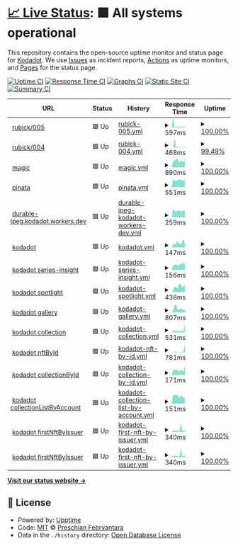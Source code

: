 # [📈 Live Status](https://preschian.github.io/kodadot-status/): <!--live status--> **🟩 All systems operational**

This repository contains the open-source uptime monitor and status page for [Kodadot](https://preschian.github.io/kodadot-status/). We use [Issues](https://github.com/preschian/kodadot-status/issues) as incident reports, [Actions](https://github.com/preschian/kodadot-status/actions) as uptime monitors, and [Pages](https://preschian.github.io/kodadot-status/) for the status page.

[![Uptime CI](https://github.com/preschian/kodadot-status/workflows/Uptime%20CI/badge.svg)](https://github.com/preschian/kodadot-status/actions?query=workflow%3A%22Uptime+CI%22)
[![Response Time CI](https://github.com/preschian/kodadot-status/workflows/Response%20Time%20CI/badge.svg)](https://github.com/preschian/kodadot-status/actions?query=workflow%3A%22Response+Time+CI%22)
[![Graphs CI](https://github.com/preschian/kodadot-status/workflows/Graphs%20CI/badge.svg)](https://github.com/preschian/kodadot-status/actions?query=workflow%3A%22Graphs+CI%22)
[![Static Site CI](https://github.com/preschian/kodadot-status/workflows/Static%20Site%20CI/badge.svg)](https://github.com/preschian/kodadot-status/actions?query=workflow%3A%22Static+Site+CI%22)
[![Summary CI](https://github.com/preschian/kodadot-status/workflows/Summary%20CI/badge.svg)](https://github.com/preschian/kodadot-status/actions?query=workflow%3A%22Summary+CI%22)

<!--start: status pages-->
<!-- This summary is generated by Upptime (https://github.com/upptime/upptime) -->
<!-- Do not edit this manually, your changes will be overwritten -->
<!-- prettier-ignore -->
| URL | Status | History | Response Time | Uptime |
| --- | ------ | ------- | ------------- | ------ |
| <img alt="" src="https://favicons.githubusercontent.com/app.gc.subsquid.io" height="13"> [rubick/005](https://app.gc.subsquid.io/beta/rubick/005/graphql) | 🟩 Up | [rubick-005.yml](https://github.com/preschian/kodadot-status/commits/HEAD/history/rubick-005.yml) | <details><summary><img alt="Response time graph" src="./graphs/rubick-005/response-time-week.png" height="20"> 597ms</summary><br><a href="https://preschian.github.io/kodadot-status/history/rubick-005"><img alt="Response time 465" src="https://img.shields.io/endpoint?url=https%3A%2F%2Fraw.githubusercontent.com%2Fpreschian%2Fkodadot-status%2FHEAD%2Fapi%2Frubick-005%2Fresponse-time.json"></a><br><a href="https://preschian.github.io/kodadot-status/history/rubick-005"><img alt="24-hour response time 324" src="https://img.shields.io/endpoint?url=https%3A%2F%2Fraw.githubusercontent.com%2Fpreschian%2Fkodadot-status%2FHEAD%2Fapi%2Frubick-005%2Fresponse-time-day.json"></a><br><a href="https://preschian.github.io/kodadot-status/history/rubick-005"><img alt="7-day response time 597" src="https://img.shields.io/endpoint?url=https%3A%2F%2Fraw.githubusercontent.com%2Fpreschian%2Fkodadot-status%2FHEAD%2Fapi%2Frubick-005%2Fresponse-time-week.json"></a><br><a href="https://preschian.github.io/kodadot-status/history/rubick-005"><img alt="30-day response time 566" src="https://img.shields.io/endpoint?url=https%3A%2F%2Fraw.githubusercontent.com%2Fpreschian%2Fkodadot-status%2FHEAD%2Fapi%2Frubick-005%2Fresponse-time-month.json"></a><br><a href="https://preschian.github.io/kodadot-status/history/rubick-005"><img alt="1-year response time 465" src="https://img.shields.io/endpoint?url=https%3A%2F%2Fraw.githubusercontent.com%2Fpreschian%2Fkodadot-status%2FHEAD%2Fapi%2Frubick-005%2Fresponse-time-year.json"></a></details> | <details><summary><a href="https://preschian.github.io/kodadot-status/history/rubick-005">100.00%</a></summary><a href="https://preschian.github.io/kodadot-status/history/rubick-005"><img alt="All-time uptime 99.92%" src="https://img.shields.io/endpoint?url=https%3A%2F%2Fraw.githubusercontent.com%2Fpreschian%2Fkodadot-status%2FHEAD%2Fapi%2Frubick-005%2Fuptime.json"></a><br><a href="https://preschian.github.io/kodadot-status/history/rubick-005"><img alt="24-hour uptime 100.00%" src="https://img.shields.io/endpoint?url=https%3A%2F%2Fraw.githubusercontent.com%2Fpreschian%2Fkodadot-status%2FHEAD%2Fapi%2Frubick-005%2Fuptime-day.json"></a><br><a href="https://preschian.github.io/kodadot-status/history/rubick-005"><img alt="7-day uptime 100.00%" src="https://img.shields.io/endpoint?url=https%3A%2F%2Fraw.githubusercontent.com%2Fpreschian%2Fkodadot-status%2FHEAD%2Fapi%2Frubick-005%2Fuptime-week.json"></a><br><a href="https://preschian.github.io/kodadot-status/history/rubick-005"><img alt="30-day uptime 99.91%" src="https://img.shields.io/endpoint?url=https%3A%2F%2Fraw.githubusercontent.com%2Fpreschian%2Fkodadot-status%2FHEAD%2Fapi%2Frubick-005%2Fuptime-month.json"></a><br><a href="https://preschian.github.io/kodadot-status/history/rubick-005"><img alt="1-year uptime 99.92%" src="https://img.shields.io/endpoint?url=https%3A%2F%2Fraw.githubusercontent.com%2Fpreschian%2Fkodadot-status%2FHEAD%2Fapi%2Frubick-005%2Fuptime-year.json"></a></details>
| <img alt="" src="https://favicons.githubusercontent.com/app.gc.subsquid.io" height="13"> [rubick/004](https://app.gc.subsquid.io/beta/rubick/004/graphql) | 🟩 Up | [rubick-004.yml](https://github.com/preschian/kodadot-status/commits/HEAD/history/rubick-004.yml) | <details><summary><img alt="Response time graph" src="./graphs/rubick-004/response-time-week.png" height="20"> 468ms</summary><br><a href="https://preschian.github.io/kodadot-status/history/rubick-004"><img alt="Response time 201" src="https://img.shields.io/endpoint?url=https%3A%2F%2Fraw.githubusercontent.com%2Fpreschian%2Fkodadot-status%2FHEAD%2Fapi%2Frubick-004%2Fresponse-time.json"></a><br><a href="https://preschian.github.io/kodadot-status/history/rubick-004"><img alt="24-hour response time 180" src="https://img.shields.io/endpoint?url=https%3A%2F%2Fraw.githubusercontent.com%2Fpreschian%2Fkodadot-status%2FHEAD%2Fapi%2Frubick-004%2Fresponse-time-day.json"></a><br><a href="https://preschian.github.io/kodadot-status/history/rubick-004"><img alt="7-day response time 468" src="https://img.shields.io/endpoint?url=https%3A%2F%2Fraw.githubusercontent.com%2Fpreschian%2Fkodadot-status%2FHEAD%2Fapi%2Frubick-004%2Fresponse-time-week.json"></a><br><a href="https://preschian.github.io/kodadot-status/history/rubick-004"><img alt="30-day response time 229" src="https://img.shields.io/endpoint?url=https%3A%2F%2Fraw.githubusercontent.com%2Fpreschian%2Fkodadot-status%2FHEAD%2Fapi%2Frubick-004%2Fresponse-time-month.json"></a><br><a href="https://preschian.github.io/kodadot-status/history/rubick-004"><img alt="1-year response time 201" src="https://img.shields.io/endpoint?url=https%3A%2F%2Fraw.githubusercontent.com%2Fpreschian%2Fkodadot-status%2FHEAD%2Fapi%2Frubick-004%2Fresponse-time-year.json"></a></details> | <details><summary><a href="https://preschian.github.io/kodadot-status/history/rubick-004">99.49%</a></summary><a href="https://preschian.github.io/kodadot-status/history/rubick-004"><img alt="All-time uptime 99.90%" src="https://img.shields.io/endpoint?url=https%3A%2F%2Fraw.githubusercontent.com%2Fpreschian%2Fkodadot-status%2FHEAD%2Fapi%2Frubick-004%2Fuptime.json"></a><br><a href="https://preschian.github.io/kodadot-status/history/rubick-004"><img alt="24-hour uptime 100.00%" src="https://img.shields.io/endpoint?url=https%3A%2F%2Fraw.githubusercontent.com%2Fpreschian%2Fkodadot-status%2FHEAD%2Fapi%2Frubick-004%2Fuptime-day.json"></a><br><a href="https://preschian.github.io/kodadot-status/history/rubick-004"><img alt="7-day uptime 99.49%" src="https://img.shields.io/endpoint?url=https%3A%2F%2Fraw.githubusercontent.com%2Fpreschian%2Fkodadot-status%2FHEAD%2Fapi%2Frubick-004%2Fuptime-week.json"></a><br><a href="https://preschian.github.io/kodadot-status/history/rubick-004"><img alt="30-day uptime 99.88%" src="https://img.shields.io/endpoint?url=https%3A%2F%2Fraw.githubusercontent.com%2Fpreschian%2Fkodadot-status%2FHEAD%2Fapi%2Frubick-004%2Fuptime-month.json"></a><br><a href="https://preschian.github.io/kodadot-status/history/rubick-004"><img alt="1-year uptime 99.90%" src="https://img.shields.io/endpoint?url=https%3A%2F%2Fraw.githubusercontent.com%2Fpreschian%2Fkodadot-status%2FHEAD%2Fapi%2Frubick-004%2Fuptime-year.json"></a></details>
| <img alt="" src="https://favicons.githubusercontent.com/api.subquery.network" height="13"> [magic](https://api.subquery.network/sq/vikiival/magick) | 🟩 Up | [magic.yml](https://github.com/preschian/kodadot-status/commits/HEAD/history/magic.yml) | <details><summary><img alt="Response time graph" src="./graphs/magic/response-time-week.png" height="20"> 890ms</summary><br><a href="https://preschian.github.io/kodadot-status/history/magic"><img alt="Response time 1066" src="https://img.shields.io/endpoint?url=https%3A%2F%2Fraw.githubusercontent.com%2Fpreschian%2Fkodadot-status%2FHEAD%2Fapi%2Fmagic%2Fresponse-time.json"></a><br><a href="https://preschian.github.io/kodadot-status/history/magic"><img alt="24-hour response time 953" src="https://img.shields.io/endpoint?url=https%3A%2F%2Fraw.githubusercontent.com%2Fpreschian%2Fkodadot-status%2FHEAD%2Fapi%2Fmagic%2Fresponse-time-day.json"></a><br><a href="https://preschian.github.io/kodadot-status/history/magic"><img alt="7-day response time 890" src="https://img.shields.io/endpoint?url=https%3A%2F%2Fraw.githubusercontent.com%2Fpreschian%2Fkodadot-status%2FHEAD%2Fapi%2Fmagic%2Fresponse-time-week.json"></a><br><a href="https://preschian.github.io/kodadot-status/history/magic"><img alt="30-day response time 1147" src="https://img.shields.io/endpoint?url=https%3A%2F%2Fraw.githubusercontent.com%2Fpreschian%2Fkodadot-status%2FHEAD%2Fapi%2Fmagic%2Fresponse-time-month.json"></a><br><a href="https://preschian.github.io/kodadot-status/history/magic"><img alt="1-year response time 1066" src="https://img.shields.io/endpoint?url=https%3A%2F%2Fraw.githubusercontent.com%2Fpreschian%2Fkodadot-status%2FHEAD%2Fapi%2Fmagic%2Fresponse-time-year.json"></a></details> | <details><summary><a href="https://preschian.github.io/kodadot-status/history/magic">100.00%</a></summary><a href="https://preschian.github.io/kodadot-status/history/magic"><img alt="All-time uptime 100.00%" src="https://img.shields.io/endpoint?url=https%3A%2F%2Fraw.githubusercontent.com%2Fpreschian%2Fkodadot-status%2FHEAD%2Fapi%2Fmagic%2Fuptime.json"></a><br><a href="https://preschian.github.io/kodadot-status/history/magic"><img alt="24-hour uptime 100.00%" src="https://img.shields.io/endpoint?url=https%3A%2F%2Fraw.githubusercontent.com%2Fpreschian%2Fkodadot-status%2FHEAD%2Fapi%2Fmagic%2Fuptime-day.json"></a><br><a href="https://preschian.github.io/kodadot-status/history/magic"><img alt="7-day uptime 100.00%" src="https://img.shields.io/endpoint?url=https%3A%2F%2Fraw.githubusercontent.com%2Fpreschian%2Fkodadot-status%2FHEAD%2Fapi%2Fmagic%2Fuptime-week.json"></a><br><a href="https://preschian.github.io/kodadot-status/history/magic"><img alt="30-day uptime 100.00%" src="https://img.shields.io/endpoint?url=https%3A%2F%2Fraw.githubusercontent.com%2Fpreschian%2Fkodadot-status%2FHEAD%2Fapi%2Fmagic%2Fuptime-month.json"></a><br><a href="https://preschian.github.io/kodadot-status/history/magic"><img alt="1-year uptime 100.00%" src="https://img.shields.io/endpoint?url=https%3A%2F%2Fraw.githubusercontent.com%2Fpreschian%2Fkodadot-status%2FHEAD%2Fapi%2Fmagic%2Fuptime-year.json"></a></details>
| <img alt="" src="https://favicons.githubusercontent.com/kodadot.mypinata.cloud" height="13"> [pinata](https://kodadot.mypinata.cloud/ipfs/bafkreigrljewlnnusfefnmm75rrmb46ecn2cv27dfkewzqrom6zcqetefq) | 🟩 Up | [pinata.yml](https://github.com/preschian/kodadot-status/commits/HEAD/history/pinata.yml) | <details><summary><img alt="Response time graph" src="./graphs/pinata/response-time-week.png" height="20"> 551ms</summary><br><a href="https://preschian.github.io/kodadot-status/history/pinata"><img alt="Response time 490" src="https://img.shields.io/endpoint?url=https%3A%2F%2Fraw.githubusercontent.com%2Fpreschian%2Fkodadot-status%2FHEAD%2Fapi%2Fpinata%2Fresponse-time.json"></a><br><a href="https://preschian.github.io/kodadot-status/history/pinata"><img alt="24-hour response time 548" src="https://img.shields.io/endpoint?url=https%3A%2F%2Fraw.githubusercontent.com%2Fpreschian%2Fkodadot-status%2FHEAD%2Fapi%2Fpinata%2Fresponse-time-day.json"></a><br><a href="https://preschian.github.io/kodadot-status/history/pinata"><img alt="7-day response time 551" src="https://img.shields.io/endpoint?url=https%3A%2F%2Fraw.githubusercontent.com%2Fpreschian%2Fkodadot-status%2FHEAD%2Fapi%2Fpinata%2Fresponse-time-week.json"></a><br><a href="https://preschian.github.io/kodadot-status/history/pinata"><img alt="30-day response time 513" src="https://img.shields.io/endpoint?url=https%3A%2F%2Fraw.githubusercontent.com%2Fpreschian%2Fkodadot-status%2FHEAD%2Fapi%2Fpinata%2Fresponse-time-month.json"></a><br><a href="https://preschian.github.io/kodadot-status/history/pinata"><img alt="1-year response time 490" src="https://img.shields.io/endpoint?url=https%3A%2F%2Fraw.githubusercontent.com%2Fpreschian%2Fkodadot-status%2FHEAD%2Fapi%2Fpinata%2Fresponse-time-year.json"></a></details> | <details><summary><a href="https://preschian.github.io/kodadot-status/history/pinata">100.00%</a></summary><a href="https://preschian.github.io/kodadot-status/history/pinata"><img alt="All-time uptime 100.00%" src="https://img.shields.io/endpoint?url=https%3A%2F%2Fraw.githubusercontent.com%2Fpreschian%2Fkodadot-status%2FHEAD%2Fapi%2Fpinata%2Fuptime.json"></a><br><a href="https://preschian.github.io/kodadot-status/history/pinata"><img alt="24-hour uptime 100.00%" src="https://img.shields.io/endpoint?url=https%3A%2F%2Fraw.githubusercontent.com%2Fpreschian%2Fkodadot-status%2FHEAD%2Fapi%2Fpinata%2Fuptime-day.json"></a><br><a href="https://preschian.github.io/kodadot-status/history/pinata"><img alt="7-day uptime 100.00%" src="https://img.shields.io/endpoint?url=https%3A%2F%2Fraw.githubusercontent.com%2Fpreschian%2Fkodadot-status%2FHEAD%2Fapi%2Fpinata%2Fuptime-week.json"></a><br><a href="https://preschian.github.io/kodadot-status/history/pinata"><img alt="30-day uptime 100.00%" src="https://img.shields.io/endpoint?url=https%3A%2F%2Fraw.githubusercontent.com%2Fpreschian%2Fkodadot-status%2FHEAD%2Fapi%2Fpinata%2Fuptime-month.json"></a><br><a href="https://preschian.github.io/kodadot-status/history/pinata"><img alt="1-year uptime 100.00%" src="https://img.shields.io/endpoint?url=https%3A%2F%2Fraw.githubusercontent.com%2Fpreschian%2Fkodadot-status%2FHEAD%2Fapi%2Fpinata%2Fuptime-year.json"></a></details>
| <img alt="" src="https://favicons.githubusercontent.com/durable-jpeg.kodadot.workers.dev" height="13"> [durable-jpeg.kodadot.workers.dev](https://durable-jpeg.kodadot.workers.dev/batch) | 🟩 Up | [durable-jpeg-kodadot-workers-dev.yml](https://github.com/preschian/kodadot-status/commits/HEAD/history/durable-jpeg-kodadot-workers-dev.yml) | <details><summary><img alt="Response time graph" src="./graphs/durable-jpeg-kodadot-workers-dev/response-time-week.png" height="20"> 259ms</summary><br><a href="https://preschian.github.io/kodadot-status/history/durable-jpeg-kodadot-workers-dev"><img alt="Response time 277" src="https://img.shields.io/endpoint?url=https%3A%2F%2Fraw.githubusercontent.com%2Fpreschian%2Fkodadot-status%2FHEAD%2Fapi%2Fdurable-jpeg-kodadot-workers-dev%2Fresponse-time.json"></a><br><a href="https://preschian.github.io/kodadot-status/history/durable-jpeg-kodadot-workers-dev"><img alt="24-hour response time 264" src="https://img.shields.io/endpoint?url=https%3A%2F%2Fraw.githubusercontent.com%2Fpreschian%2Fkodadot-status%2FHEAD%2Fapi%2Fdurable-jpeg-kodadot-workers-dev%2Fresponse-time-day.json"></a><br><a href="https://preschian.github.io/kodadot-status/history/durable-jpeg-kodadot-workers-dev"><img alt="7-day response time 259" src="https://img.shields.io/endpoint?url=https%3A%2F%2Fraw.githubusercontent.com%2Fpreschian%2Fkodadot-status%2FHEAD%2Fapi%2Fdurable-jpeg-kodadot-workers-dev%2Fresponse-time-week.json"></a><br><a href="https://preschian.github.io/kodadot-status/history/durable-jpeg-kodadot-workers-dev"><img alt="30-day response time 261" src="https://img.shields.io/endpoint?url=https%3A%2F%2Fraw.githubusercontent.com%2Fpreschian%2Fkodadot-status%2FHEAD%2Fapi%2Fdurable-jpeg-kodadot-workers-dev%2Fresponse-time-month.json"></a><br><a href="https://preschian.github.io/kodadot-status/history/durable-jpeg-kodadot-workers-dev"><img alt="1-year response time 277" src="https://img.shields.io/endpoint?url=https%3A%2F%2Fraw.githubusercontent.com%2Fpreschian%2Fkodadot-status%2FHEAD%2Fapi%2Fdurable-jpeg-kodadot-workers-dev%2Fresponse-time-year.json"></a></details> | <details><summary><a href="https://preschian.github.io/kodadot-status/history/durable-jpeg-kodadot-workers-dev">100.00%</a></summary><a href="https://preschian.github.io/kodadot-status/history/durable-jpeg-kodadot-workers-dev"><img alt="All-time uptime 100.00%" src="https://img.shields.io/endpoint?url=https%3A%2F%2Fraw.githubusercontent.com%2Fpreschian%2Fkodadot-status%2FHEAD%2Fapi%2Fdurable-jpeg-kodadot-workers-dev%2Fuptime.json"></a><br><a href="https://preschian.github.io/kodadot-status/history/durable-jpeg-kodadot-workers-dev"><img alt="24-hour uptime 100.00%" src="https://img.shields.io/endpoint?url=https%3A%2F%2Fraw.githubusercontent.com%2Fpreschian%2Fkodadot-status%2FHEAD%2Fapi%2Fdurable-jpeg-kodadot-workers-dev%2Fuptime-day.json"></a><br><a href="https://preschian.github.io/kodadot-status/history/durable-jpeg-kodadot-workers-dev"><img alt="7-day uptime 100.00%" src="https://img.shields.io/endpoint?url=https%3A%2F%2Fraw.githubusercontent.com%2Fpreschian%2Fkodadot-status%2FHEAD%2Fapi%2Fdurable-jpeg-kodadot-workers-dev%2Fuptime-week.json"></a><br><a href="https://preschian.github.io/kodadot-status/history/durable-jpeg-kodadot-workers-dev"><img alt="30-day uptime 100.00%" src="https://img.shields.io/endpoint?url=https%3A%2F%2Fraw.githubusercontent.com%2Fpreschian%2Fkodadot-status%2FHEAD%2Fapi%2Fdurable-jpeg-kodadot-workers-dev%2Fuptime-month.json"></a><br><a href="https://preschian.github.io/kodadot-status/history/durable-jpeg-kodadot-workers-dev"><img alt="1-year uptime 100.00%" src="https://img.shields.io/endpoint?url=https%3A%2F%2Fraw.githubusercontent.com%2Fpreschian%2Fkodadot-status%2FHEAD%2Fapi%2Fdurable-jpeg-kodadot-workers-dev%2Fuptime-year.json"></a></details>
| <img alt="" src="https://favicons.githubusercontent.com/kodadot.xyz" height="13"> [kodadot](https://kodadot.xyz/) | 🟩 Up | [kodadot.yml](https://github.com/preschian/kodadot-status/commits/HEAD/history/kodadot.yml) | <details><summary><img alt="Response time graph" src="./graphs/kodadot/response-time-week.png" height="20"> 147ms</summary><br><a href="https://preschian.github.io/kodadot-status/history/kodadot"><img alt="Response time 162" src="https://img.shields.io/endpoint?url=https%3A%2F%2Fraw.githubusercontent.com%2Fpreschian%2Fkodadot-status%2FHEAD%2Fapi%2Fkodadot%2Fresponse-time.json"></a><br><a href="https://preschian.github.io/kodadot-status/history/kodadot"><img alt="24-hour response time 113" src="https://img.shields.io/endpoint?url=https%3A%2F%2Fraw.githubusercontent.com%2Fpreschian%2Fkodadot-status%2FHEAD%2Fapi%2Fkodadot%2Fresponse-time-day.json"></a><br><a href="https://preschian.github.io/kodadot-status/history/kodadot"><img alt="7-day response time 147" src="https://img.shields.io/endpoint?url=https%3A%2F%2Fraw.githubusercontent.com%2Fpreschian%2Fkodadot-status%2FHEAD%2Fapi%2Fkodadot%2Fresponse-time-week.json"></a><br><a href="https://preschian.github.io/kodadot-status/history/kodadot"><img alt="30-day response time 172" src="https://img.shields.io/endpoint?url=https%3A%2F%2Fraw.githubusercontent.com%2Fpreschian%2Fkodadot-status%2FHEAD%2Fapi%2Fkodadot%2Fresponse-time-month.json"></a><br><a href="https://preschian.github.io/kodadot-status/history/kodadot"><img alt="1-year response time 162" src="https://img.shields.io/endpoint?url=https%3A%2F%2Fraw.githubusercontent.com%2Fpreschian%2Fkodadot-status%2FHEAD%2Fapi%2Fkodadot%2Fresponse-time-year.json"></a></details> | <details><summary><a href="https://preschian.github.io/kodadot-status/history/kodadot">100.00%</a></summary><a href="https://preschian.github.io/kodadot-status/history/kodadot"><img alt="All-time uptime 100.00%" src="https://img.shields.io/endpoint?url=https%3A%2F%2Fraw.githubusercontent.com%2Fpreschian%2Fkodadot-status%2FHEAD%2Fapi%2Fkodadot%2Fuptime.json"></a><br><a href="https://preschian.github.io/kodadot-status/history/kodadot"><img alt="24-hour uptime 100.00%" src="https://img.shields.io/endpoint?url=https%3A%2F%2Fraw.githubusercontent.com%2Fpreschian%2Fkodadot-status%2FHEAD%2Fapi%2Fkodadot%2Fuptime-day.json"></a><br><a href="https://preschian.github.io/kodadot-status/history/kodadot"><img alt="7-day uptime 100.00%" src="https://img.shields.io/endpoint?url=https%3A%2F%2Fraw.githubusercontent.com%2Fpreschian%2Fkodadot-status%2FHEAD%2Fapi%2Fkodadot%2Fuptime-week.json"></a><br><a href="https://preschian.github.io/kodadot-status/history/kodadot"><img alt="30-day uptime 100.00%" src="https://img.shields.io/endpoint?url=https%3A%2F%2Fraw.githubusercontent.com%2Fpreschian%2Fkodadot-status%2FHEAD%2Fapi%2Fkodadot%2Fuptime-month.json"></a><br><a href="https://preschian.github.io/kodadot-status/history/kodadot"><img alt="1-year uptime 100.00%" src="https://img.shields.io/endpoint?url=https%3A%2F%2Fraw.githubusercontent.com%2Fpreschian%2Fkodadot-status%2FHEAD%2Fapi%2Fkodadot%2Fuptime-year.json"></a></details>
| <img alt="" src="https://favicons.githubusercontent.com/app.gc.subsquid.io" height="13"> [kodadot series-insight](https://app.gc.subsquid.io/beta/rubick/005/graphql) | 🟩 Up | [kodadot-series-insight.yml](https://github.com/preschian/kodadot-status/commits/HEAD/history/kodadot-series-insight.yml) | <details><summary><img alt="Response time graph" src="./graphs/kodadot-series-insight/response-time-week.png" height="20"> 156ms</summary><br><a href="https://preschian.github.io/kodadot-status/history/kodadot-series-insight"><img alt="Response time 187" src="https://img.shields.io/endpoint?url=https%3A%2F%2Fraw.githubusercontent.com%2Fpreschian%2Fkodadot-status%2FHEAD%2Fapi%2Fkodadot-series-insight%2Fresponse-time.json"></a><br><a href="https://preschian.github.io/kodadot-status/history/kodadot-series-insight"><img alt="24-hour response time 184" src="https://img.shields.io/endpoint?url=https%3A%2F%2Fraw.githubusercontent.com%2Fpreschian%2Fkodadot-status%2FHEAD%2Fapi%2Fkodadot-series-insight%2Fresponse-time-day.json"></a><br><a href="https://preschian.github.io/kodadot-status/history/kodadot-series-insight"><img alt="7-day response time 156" src="https://img.shields.io/endpoint?url=https%3A%2F%2Fraw.githubusercontent.com%2Fpreschian%2Fkodadot-status%2FHEAD%2Fapi%2Fkodadot-series-insight%2Fresponse-time-week.json"></a><br><a href="https://preschian.github.io/kodadot-status/history/kodadot-series-insight"><img alt="30-day response time 192" src="https://img.shields.io/endpoint?url=https%3A%2F%2Fraw.githubusercontent.com%2Fpreschian%2Fkodadot-status%2FHEAD%2Fapi%2Fkodadot-series-insight%2Fresponse-time-month.json"></a><br><a href="https://preschian.github.io/kodadot-status/history/kodadot-series-insight"><img alt="1-year response time 187" src="https://img.shields.io/endpoint?url=https%3A%2F%2Fraw.githubusercontent.com%2Fpreschian%2Fkodadot-status%2FHEAD%2Fapi%2Fkodadot-series-insight%2Fresponse-time-year.json"></a></details> | <details><summary><a href="https://preschian.github.io/kodadot-status/history/kodadot-series-insight">100.00%</a></summary><a href="https://preschian.github.io/kodadot-status/history/kodadot-series-insight"><img alt="All-time uptime 99.92%" src="https://img.shields.io/endpoint?url=https%3A%2F%2Fraw.githubusercontent.com%2Fpreschian%2Fkodadot-status%2FHEAD%2Fapi%2Fkodadot-series-insight%2Fuptime.json"></a><br><a href="https://preschian.github.io/kodadot-status/history/kodadot-series-insight"><img alt="24-hour uptime 100.00%" src="https://img.shields.io/endpoint?url=https%3A%2F%2Fraw.githubusercontent.com%2Fpreschian%2Fkodadot-status%2FHEAD%2Fapi%2Fkodadot-series-insight%2Fuptime-day.json"></a><br><a href="https://preschian.github.io/kodadot-status/history/kodadot-series-insight"><img alt="7-day uptime 100.00%" src="https://img.shields.io/endpoint?url=https%3A%2F%2Fraw.githubusercontent.com%2Fpreschian%2Fkodadot-status%2FHEAD%2Fapi%2Fkodadot-series-insight%2Fuptime-week.json"></a><br><a href="https://preschian.github.io/kodadot-status/history/kodadot-series-insight"><img alt="30-day uptime 99.91%" src="https://img.shields.io/endpoint?url=https%3A%2F%2Fraw.githubusercontent.com%2Fpreschian%2Fkodadot-status%2FHEAD%2Fapi%2Fkodadot-series-insight%2Fuptime-month.json"></a><br><a href="https://preschian.github.io/kodadot-status/history/kodadot-series-insight"><img alt="1-year uptime 99.92%" src="https://img.shields.io/endpoint?url=https%3A%2F%2Fraw.githubusercontent.com%2Fpreschian%2Fkodadot-status%2FHEAD%2Fapi%2Fkodadot-series-insight%2Fuptime-year.json"></a></details>
| <img alt="" src="https://favicons.githubusercontent.com/app.gc.subsquid.io" height="13"> [kodadot spotlight](https://app.gc.subsquid.io/beta/rubick/005/graphql) | 🟩 Up | [kodadot-spotlight.yml](https://github.com/preschian/kodadot-status/commits/HEAD/history/kodadot-spotlight.yml) | <details><summary><img alt="Response time graph" src="./graphs/kodadot-spotlight/response-time-week.png" height="20"> 438ms</summary><br><a href="https://preschian.github.io/kodadot-status/history/kodadot-spotlight"><img alt="Response time 545" src="https://img.shields.io/endpoint?url=https%3A%2F%2Fraw.githubusercontent.com%2Fpreschian%2Fkodadot-status%2FHEAD%2Fapi%2Fkodadot-spotlight%2Fresponse-time.json"></a><br><a href="https://preschian.github.io/kodadot-status/history/kodadot-spotlight"><img alt="24-hour response time 613" src="https://img.shields.io/endpoint?url=https%3A%2F%2Fraw.githubusercontent.com%2Fpreschian%2Fkodadot-status%2FHEAD%2Fapi%2Fkodadot-spotlight%2Fresponse-time-day.json"></a><br><a href="https://preschian.github.io/kodadot-status/history/kodadot-spotlight"><img alt="7-day response time 438" src="https://img.shields.io/endpoint?url=https%3A%2F%2Fraw.githubusercontent.com%2Fpreschian%2Fkodadot-status%2FHEAD%2Fapi%2Fkodadot-spotlight%2Fresponse-time-week.json"></a><br><a href="https://preschian.github.io/kodadot-status/history/kodadot-spotlight"><img alt="30-day response time 591" src="https://img.shields.io/endpoint?url=https%3A%2F%2Fraw.githubusercontent.com%2Fpreschian%2Fkodadot-status%2FHEAD%2Fapi%2Fkodadot-spotlight%2Fresponse-time-month.json"></a><br><a href="https://preschian.github.io/kodadot-status/history/kodadot-spotlight"><img alt="1-year response time 545" src="https://img.shields.io/endpoint?url=https%3A%2F%2Fraw.githubusercontent.com%2Fpreschian%2Fkodadot-status%2FHEAD%2Fapi%2Fkodadot-spotlight%2Fresponse-time-year.json"></a></details> | <details><summary><a href="https://preschian.github.io/kodadot-status/history/kodadot-spotlight">100.00%</a></summary><a href="https://preschian.github.io/kodadot-status/history/kodadot-spotlight"><img alt="All-time uptime 99.96%" src="https://img.shields.io/endpoint?url=https%3A%2F%2Fraw.githubusercontent.com%2Fpreschian%2Fkodadot-status%2FHEAD%2Fapi%2Fkodadot-spotlight%2Fuptime.json"></a><br><a href="https://preschian.github.io/kodadot-status/history/kodadot-spotlight"><img alt="24-hour uptime 100.00%" src="https://img.shields.io/endpoint?url=https%3A%2F%2Fraw.githubusercontent.com%2Fpreschian%2Fkodadot-status%2FHEAD%2Fapi%2Fkodadot-spotlight%2Fuptime-day.json"></a><br><a href="https://preschian.github.io/kodadot-status/history/kodadot-spotlight"><img alt="7-day uptime 100.00%" src="https://img.shields.io/endpoint?url=https%3A%2F%2Fraw.githubusercontent.com%2Fpreschian%2Fkodadot-status%2FHEAD%2Fapi%2Fkodadot-spotlight%2Fuptime-week.json"></a><br><a href="https://preschian.github.io/kodadot-status/history/kodadot-spotlight"><img alt="30-day uptime 99.95%" src="https://img.shields.io/endpoint?url=https%3A%2F%2Fraw.githubusercontent.com%2Fpreschian%2Fkodadot-status%2FHEAD%2Fapi%2Fkodadot-spotlight%2Fuptime-month.json"></a><br><a href="https://preschian.github.io/kodadot-status/history/kodadot-spotlight"><img alt="1-year uptime 99.96%" src="https://img.shields.io/endpoint?url=https%3A%2F%2Fraw.githubusercontent.com%2Fpreschian%2Fkodadot-status%2FHEAD%2Fapi%2Fkodadot-spotlight%2Fuptime-year.json"></a></details>
| <img alt="" src="https://favicons.githubusercontent.com/api.subquery.network" height="13"> [kodadot gallery](https://api.subquery.network/sq/vikiival/magick) | 🟩 Up | [kodadot-gallery.yml](https://github.com/preschian/kodadot-status/commits/HEAD/history/kodadot-gallery.yml) | <details><summary><img alt="Response time graph" src="./graphs/kodadot-gallery/response-time-week.png" height="20"> 807ms</summary><br><a href="https://preschian.github.io/kodadot-status/history/kodadot-gallery"><img alt="Response time 811" src="https://img.shields.io/endpoint?url=https%3A%2F%2Fraw.githubusercontent.com%2Fpreschian%2Fkodadot-status%2FHEAD%2Fapi%2Fkodadot-gallery%2Fresponse-time.json"></a><br><a href="https://preschian.github.io/kodadot-status/history/kodadot-gallery"><img alt="24-hour response time 560" src="https://img.shields.io/endpoint?url=https%3A%2F%2Fraw.githubusercontent.com%2Fpreschian%2Fkodadot-status%2FHEAD%2Fapi%2Fkodadot-gallery%2Fresponse-time-day.json"></a><br><a href="https://preschian.github.io/kodadot-status/history/kodadot-gallery"><img alt="7-day response time 807" src="https://img.shields.io/endpoint?url=https%3A%2F%2Fraw.githubusercontent.com%2Fpreschian%2Fkodadot-status%2FHEAD%2Fapi%2Fkodadot-gallery%2Fresponse-time-week.json"></a><br><a href="https://preschian.github.io/kodadot-status/history/kodadot-gallery"><img alt="30-day response time 843" src="https://img.shields.io/endpoint?url=https%3A%2F%2Fraw.githubusercontent.com%2Fpreschian%2Fkodadot-status%2FHEAD%2Fapi%2Fkodadot-gallery%2Fresponse-time-month.json"></a><br><a href="https://preschian.github.io/kodadot-status/history/kodadot-gallery"><img alt="1-year response time 811" src="https://img.shields.io/endpoint?url=https%3A%2F%2Fraw.githubusercontent.com%2Fpreschian%2Fkodadot-status%2FHEAD%2Fapi%2Fkodadot-gallery%2Fresponse-time-year.json"></a></details> | <details><summary><a href="https://preschian.github.io/kodadot-status/history/kodadot-gallery">100.00%</a></summary><a href="https://preschian.github.io/kodadot-status/history/kodadot-gallery"><img alt="All-time uptime 100.00%" src="https://img.shields.io/endpoint?url=https%3A%2F%2Fraw.githubusercontent.com%2Fpreschian%2Fkodadot-status%2FHEAD%2Fapi%2Fkodadot-gallery%2Fuptime.json"></a><br><a href="https://preschian.github.io/kodadot-status/history/kodadot-gallery"><img alt="24-hour uptime 100.00%" src="https://img.shields.io/endpoint?url=https%3A%2F%2Fraw.githubusercontent.com%2Fpreschian%2Fkodadot-status%2FHEAD%2Fapi%2Fkodadot-gallery%2Fuptime-day.json"></a><br><a href="https://preschian.github.io/kodadot-status/history/kodadot-gallery"><img alt="7-day uptime 100.00%" src="https://img.shields.io/endpoint?url=https%3A%2F%2Fraw.githubusercontent.com%2Fpreschian%2Fkodadot-status%2FHEAD%2Fapi%2Fkodadot-gallery%2Fuptime-week.json"></a><br><a href="https://preschian.github.io/kodadot-status/history/kodadot-gallery"><img alt="30-day uptime 100.00%" src="https://img.shields.io/endpoint?url=https%3A%2F%2Fraw.githubusercontent.com%2Fpreschian%2Fkodadot-status%2FHEAD%2Fapi%2Fkodadot-gallery%2Fuptime-month.json"></a><br><a href="https://preschian.github.io/kodadot-status/history/kodadot-gallery"><img alt="1-year uptime 100.00%" src="https://img.shields.io/endpoint?url=https%3A%2F%2Fraw.githubusercontent.com%2Fpreschian%2Fkodadot-status%2FHEAD%2Fapi%2Fkodadot-gallery%2Fuptime-year.json"></a></details>
| <img alt="" src="https://favicons.githubusercontent.com/api.subquery.network" height="13"> [kodadot collection](https://api.subquery.network/sq/vikiival/magick) | 🟩 Up | [kodadot-collection.yml](https://github.com/preschian/kodadot-status/commits/HEAD/history/kodadot-collection.yml) | <details><summary><img alt="Response time graph" src="./graphs/kodadot-collection/response-time-week.png" height="20"> 531ms</summary><br><a href="https://preschian.github.io/kodadot-status/history/kodadot-collection"><img alt="Response time 278" src="https://img.shields.io/endpoint?url=https%3A%2F%2Fraw.githubusercontent.com%2Fpreschian%2Fkodadot-status%2FHEAD%2Fapi%2Fkodadot-collection%2Fresponse-time.json"></a><br><a href="https://preschian.github.io/kodadot-status/history/kodadot-collection"><img alt="24-hour response time 1904" src="https://img.shields.io/endpoint?url=https%3A%2F%2Fraw.githubusercontent.com%2Fpreschian%2Fkodadot-status%2FHEAD%2Fapi%2Fkodadot-collection%2Fresponse-time-day.json"></a><br><a href="https://preschian.github.io/kodadot-status/history/kodadot-collection"><img alt="7-day response time 531" src="https://img.shields.io/endpoint?url=https%3A%2F%2Fraw.githubusercontent.com%2Fpreschian%2Fkodadot-status%2FHEAD%2Fapi%2Fkodadot-collection%2Fresponse-time-week.json"></a><br><a href="https://preschian.github.io/kodadot-status/history/kodadot-collection"><img alt="30-day response time 322" src="https://img.shields.io/endpoint?url=https%3A%2F%2Fraw.githubusercontent.com%2Fpreschian%2Fkodadot-status%2FHEAD%2Fapi%2Fkodadot-collection%2Fresponse-time-month.json"></a><br><a href="https://preschian.github.io/kodadot-status/history/kodadot-collection"><img alt="1-year response time 278" src="https://img.shields.io/endpoint?url=https%3A%2F%2Fraw.githubusercontent.com%2Fpreschian%2Fkodadot-status%2FHEAD%2Fapi%2Fkodadot-collection%2Fresponse-time-year.json"></a></details> | <details><summary><a href="https://preschian.github.io/kodadot-status/history/kodadot-collection">100.00%</a></summary><a href="https://preschian.github.io/kodadot-status/history/kodadot-collection"><img alt="All-time uptime 100.00%" src="https://img.shields.io/endpoint?url=https%3A%2F%2Fraw.githubusercontent.com%2Fpreschian%2Fkodadot-status%2FHEAD%2Fapi%2Fkodadot-collection%2Fuptime.json"></a><br><a href="https://preschian.github.io/kodadot-status/history/kodadot-collection"><img alt="24-hour uptime 100.00%" src="https://img.shields.io/endpoint?url=https%3A%2F%2Fraw.githubusercontent.com%2Fpreschian%2Fkodadot-status%2FHEAD%2Fapi%2Fkodadot-collection%2Fuptime-day.json"></a><br><a href="https://preschian.github.io/kodadot-status/history/kodadot-collection"><img alt="7-day uptime 100.00%" src="https://img.shields.io/endpoint?url=https%3A%2F%2Fraw.githubusercontent.com%2Fpreschian%2Fkodadot-status%2FHEAD%2Fapi%2Fkodadot-collection%2Fuptime-week.json"></a><br><a href="https://preschian.github.io/kodadot-status/history/kodadot-collection"><img alt="30-day uptime 100.00%" src="https://img.shields.io/endpoint?url=https%3A%2F%2Fraw.githubusercontent.com%2Fpreschian%2Fkodadot-status%2FHEAD%2Fapi%2Fkodadot-collection%2Fuptime-month.json"></a><br><a href="https://preschian.github.io/kodadot-status/history/kodadot-collection"><img alt="1-year uptime 100.00%" src="https://img.shields.io/endpoint?url=https%3A%2F%2Fraw.githubusercontent.com%2Fpreschian%2Fkodadot-status%2FHEAD%2Fapi%2Fkodadot-collection%2Fuptime-year.json"></a></details>
| <img alt="" src="https://favicons.githubusercontent.com/api.subquery.network" height="13"> [kodadot nftById](https://api.subquery.network/sq/vikiival/magick) | 🟩 Up | [kodadot-nft-by-id.yml](https://github.com/preschian/kodadot-status/commits/HEAD/history/kodadot-nft-by-id.yml) | <details><summary><img alt="Response time graph" src="./graphs/kodadot-nft-by-id/response-time-week.png" height="20"> 781ms</summary><br><a href="https://preschian.github.io/kodadot-status/history/kodadot-nft-by-id"><img alt="Response time 267" src="https://img.shields.io/endpoint?url=https%3A%2F%2Fraw.githubusercontent.com%2Fpreschian%2Fkodadot-status%2FHEAD%2Fapi%2Fkodadot-nft-by-id%2Fresponse-time.json"></a><br><a href="https://preschian.github.io/kodadot-status/history/kodadot-nft-by-id"><img alt="24-hour response time 4568" src="https://img.shields.io/endpoint?url=https%3A%2F%2Fraw.githubusercontent.com%2Fpreschian%2Fkodadot-status%2FHEAD%2Fapi%2Fkodadot-nft-by-id%2Fresponse-time-day.json"></a><br><a href="https://preschian.github.io/kodadot-status/history/kodadot-nft-by-id"><img alt="7-day response time 781" src="https://img.shields.io/endpoint?url=https%3A%2F%2Fraw.githubusercontent.com%2Fpreschian%2Fkodadot-status%2FHEAD%2Fapi%2Fkodadot-nft-by-id%2Fresponse-time-week.json"></a><br><a href="https://preschian.github.io/kodadot-status/history/kodadot-nft-by-id"><img alt="30-day response time 309" src="https://img.shields.io/endpoint?url=https%3A%2F%2Fraw.githubusercontent.com%2Fpreschian%2Fkodadot-status%2FHEAD%2Fapi%2Fkodadot-nft-by-id%2Fresponse-time-month.json"></a><br><a href="https://preschian.github.io/kodadot-status/history/kodadot-nft-by-id"><img alt="1-year response time 267" src="https://img.shields.io/endpoint?url=https%3A%2F%2Fraw.githubusercontent.com%2Fpreschian%2Fkodadot-status%2FHEAD%2Fapi%2Fkodadot-nft-by-id%2Fresponse-time-year.json"></a></details> | <details><summary><a href="https://preschian.github.io/kodadot-status/history/kodadot-nft-by-id">100.00%</a></summary><a href="https://preschian.github.io/kodadot-status/history/kodadot-nft-by-id"><img alt="All-time uptime 100.00%" src="https://img.shields.io/endpoint?url=https%3A%2F%2Fraw.githubusercontent.com%2Fpreschian%2Fkodadot-status%2FHEAD%2Fapi%2Fkodadot-nft-by-id%2Fuptime.json"></a><br><a href="https://preschian.github.io/kodadot-status/history/kodadot-nft-by-id"><img alt="24-hour uptime 100.00%" src="https://img.shields.io/endpoint?url=https%3A%2F%2Fraw.githubusercontent.com%2Fpreschian%2Fkodadot-status%2FHEAD%2Fapi%2Fkodadot-nft-by-id%2Fuptime-day.json"></a><br><a href="https://preschian.github.io/kodadot-status/history/kodadot-nft-by-id"><img alt="7-day uptime 100.00%" src="https://img.shields.io/endpoint?url=https%3A%2F%2Fraw.githubusercontent.com%2Fpreschian%2Fkodadot-status%2FHEAD%2Fapi%2Fkodadot-nft-by-id%2Fuptime-week.json"></a><br><a href="https://preschian.github.io/kodadot-status/history/kodadot-nft-by-id"><img alt="30-day uptime 100.00%" src="https://img.shields.io/endpoint?url=https%3A%2F%2Fraw.githubusercontent.com%2Fpreschian%2Fkodadot-status%2FHEAD%2Fapi%2Fkodadot-nft-by-id%2Fuptime-month.json"></a><br><a href="https://preschian.github.io/kodadot-status/history/kodadot-nft-by-id"><img alt="1-year uptime 100.00%" src="https://img.shields.io/endpoint?url=https%3A%2F%2Fraw.githubusercontent.com%2Fpreschian%2Fkodadot-status%2FHEAD%2Fapi%2Fkodadot-nft-by-id%2Fuptime-year.json"></a></details>
| <img alt="" src="https://favicons.githubusercontent.com/api.subquery.network" height="13"> [kodadot collectionById](https://api.subquery.network/sq/vikiival/magick) | 🟩 Up | [kodadot-collection-by-id.yml](https://github.com/preschian/kodadot-status/commits/HEAD/history/kodadot-collection-by-id.yml) | <details><summary><img alt="Response time graph" src="./graphs/kodadot-collection-by-id/response-time-week.png" height="20"> 171ms</summary><br><a href="https://preschian.github.io/kodadot-status/history/kodadot-collection-by-id"><img alt="Response time 157" src="https://img.shields.io/endpoint?url=https%3A%2F%2Fraw.githubusercontent.com%2Fpreschian%2Fkodadot-status%2FHEAD%2Fapi%2Fkodadot-collection-by-id%2Fresponse-time.json"></a><br><a href="https://preschian.github.io/kodadot-status/history/kodadot-collection-by-id"><img alt="24-hour response time 287" src="https://img.shields.io/endpoint?url=https%3A%2F%2Fraw.githubusercontent.com%2Fpreschian%2Fkodadot-status%2FHEAD%2Fapi%2Fkodadot-collection-by-id%2Fresponse-time-day.json"></a><br><a href="https://preschian.github.io/kodadot-status/history/kodadot-collection-by-id"><img alt="7-day response time 171" src="https://img.shields.io/endpoint?url=https%3A%2F%2Fraw.githubusercontent.com%2Fpreschian%2Fkodadot-status%2FHEAD%2Fapi%2Fkodadot-collection-by-id%2Fresponse-time-week.json"></a><br><a href="https://preschian.github.io/kodadot-status/history/kodadot-collection-by-id"><img alt="30-day response time 155" src="https://img.shields.io/endpoint?url=https%3A%2F%2Fraw.githubusercontent.com%2Fpreschian%2Fkodadot-status%2FHEAD%2Fapi%2Fkodadot-collection-by-id%2Fresponse-time-month.json"></a><br><a href="https://preschian.github.io/kodadot-status/history/kodadot-collection-by-id"><img alt="1-year response time 157" src="https://img.shields.io/endpoint?url=https%3A%2F%2Fraw.githubusercontent.com%2Fpreschian%2Fkodadot-status%2FHEAD%2Fapi%2Fkodadot-collection-by-id%2Fresponse-time-year.json"></a></details> | <details><summary><a href="https://preschian.github.io/kodadot-status/history/kodadot-collection-by-id">100.00%</a></summary><a href="https://preschian.github.io/kodadot-status/history/kodadot-collection-by-id"><img alt="All-time uptime 100.00%" src="https://img.shields.io/endpoint?url=https%3A%2F%2Fraw.githubusercontent.com%2Fpreschian%2Fkodadot-status%2FHEAD%2Fapi%2Fkodadot-collection-by-id%2Fuptime.json"></a><br><a href="https://preschian.github.io/kodadot-status/history/kodadot-collection-by-id"><img alt="24-hour uptime 100.00%" src="https://img.shields.io/endpoint?url=https%3A%2F%2Fraw.githubusercontent.com%2Fpreschian%2Fkodadot-status%2FHEAD%2Fapi%2Fkodadot-collection-by-id%2Fuptime-day.json"></a><br><a href="https://preschian.github.io/kodadot-status/history/kodadot-collection-by-id"><img alt="7-day uptime 100.00%" src="https://img.shields.io/endpoint?url=https%3A%2F%2Fraw.githubusercontent.com%2Fpreschian%2Fkodadot-status%2FHEAD%2Fapi%2Fkodadot-collection-by-id%2Fuptime-week.json"></a><br><a href="https://preschian.github.io/kodadot-status/history/kodadot-collection-by-id"><img alt="30-day uptime 100.00%" src="https://img.shields.io/endpoint?url=https%3A%2F%2Fraw.githubusercontent.com%2Fpreschian%2Fkodadot-status%2FHEAD%2Fapi%2Fkodadot-collection-by-id%2Fuptime-month.json"></a><br><a href="https://preschian.github.io/kodadot-status/history/kodadot-collection-by-id"><img alt="1-year uptime 100.00%" src="https://img.shields.io/endpoint?url=https%3A%2F%2Fraw.githubusercontent.com%2Fpreschian%2Fkodadot-status%2FHEAD%2Fapi%2Fkodadot-collection-by-id%2Fuptime-year.json"></a></details>
| <img alt="" src="https://favicons.githubusercontent.com/api.subquery.network" height="13"> [kodadot collectionListByAccount](https://api.subquery.network/sq/vikiival/magick) | 🟩 Up | [kodadot-collection-list-by-account.yml](https://github.com/preschian/kodadot-status/commits/HEAD/history/kodadot-collection-list-by-account.yml) | <details><summary><img alt="Response time graph" src="./graphs/kodadot-collection-list-by-account/response-time-week.png" height="20"> 151ms</summary><br><a href="https://preschian.github.io/kodadot-status/history/kodadot-collection-list-by-account"><img alt="Response time 157" src="https://img.shields.io/endpoint?url=https%3A%2F%2Fraw.githubusercontent.com%2Fpreschian%2Fkodadot-status%2FHEAD%2Fapi%2Fkodadot-collection-list-by-account%2Fresponse-time.json"></a><br><a href="https://preschian.github.io/kodadot-status/history/kodadot-collection-list-by-account"><img alt="24-hour response time 121" src="https://img.shields.io/endpoint?url=https%3A%2F%2Fraw.githubusercontent.com%2Fpreschian%2Fkodadot-status%2FHEAD%2Fapi%2Fkodadot-collection-list-by-account%2Fresponse-time-day.json"></a><br><a href="https://preschian.github.io/kodadot-status/history/kodadot-collection-list-by-account"><img alt="7-day response time 151" src="https://img.shields.io/endpoint?url=https%3A%2F%2Fraw.githubusercontent.com%2Fpreschian%2Fkodadot-status%2FHEAD%2Fapi%2Fkodadot-collection-list-by-account%2Fresponse-time-week.json"></a><br><a href="https://preschian.github.io/kodadot-status/history/kodadot-collection-list-by-account"><img alt="30-day response time 154" src="https://img.shields.io/endpoint?url=https%3A%2F%2Fraw.githubusercontent.com%2Fpreschian%2Fkodadot-status%2FHEAD%2Fapi%2Fkodadot-collection-list-by-account%2Fresponse-time-month.json"></a><br><a href="https://preschian.github.io/kodadot-status/history/kodadot-collection-list-by-account"><img alt="1-year response time 157" src="https://img.shields.io/endpoint?url=https%3A%2F%2Fraw.githubusercontent.com%2Fpreschian%2Fkodadot-status%2FHEAD%2Fapi%2Fkodadot-collection-list-by-account%2Fresponse-time-year.json"></a></details> | <details><summary><a href="https://preschian.github.io/kodadot-status/history/kodadot-collection-list-by-account">100.00%</a></summary><a href="https://preschian.github.io/kodadot-status/history/kodadot-collection-list-by-account"><img alt="All-time uptime 100.00%" src="https://img.shields.io/endpoint?url=https%3A%2F%2Fraw.githubusercontent.com%2Fpreschian%2Fkodadot-status%2FHEAD%2Fapi%2Fkodadot-collection-list-by-account%2Fuptime.json"></a><br><a href="https://preschian.github.io/kodadot-status/history/kodadot-collection-list-by-account"><img alt="24-hour uptime 100.00%" src="https://img.shields.io/endpoint?url=https%3A%2F%2Fraw.githubusercontent.com%2Fpreschian%2Fkodadot-status%2FHEAD%2Fapi%2Fkodadot-collection-list-by-account%2Fuptime-day.json"></a><br><a href="https://preschian.github.io/kodadot-status/history/kodadot-collection-list-by-account"><img alt="7-day uptime 100.00%" src="https://img.shields.io/endpoint?url=https%3A%2F%2Fraw.githubusercontent.com%2Fpreschian%2Fkodadot-status%2FHEAD%2Fapi%2Fkodadot-collection-list-by-account%2Fuptime-week.json"></a><br><a href="https://preschian.github.io/kodadot-status/history/kodadot-collection-list-by-account"><img alt="30-day uptime 100.00%" src="https://img.shields.io/endpoint?url=https%3A%2F%2Fraw.githubusercontent.com%2Fpreschian%2Fkodadot-status%2FHEAD%2Fapi%2Fkodadot-collection-list-by-account%2Fuptime-month.json"></a><br><a href="https://preschian.github.io/kodadot-status/history/kodadot-collection-list-by-account"><img alt="1-year uptime 100.00%" src="https://img.shields.io/endpoint?url=https%3A%2F%2Fraw.githubusercontent.com%2Fpreschian%2Fkodadot-status%2FHEAD%2Fapi%2Fkodadot-collection-list-by-account%2Fuptime-year.json"></a></details>
| <img alt="" src="https://favicons.githubusercontent.com/api.subquery.network" height="13"> [kodadot firstNftByIssuer](https://api.subquery.network/sq/vikiival/magick) | 🟩 Up | [kodadot-first-nft-by-issuer.yml](https://github.com/preschian/kodadot-status/commits/HEAD/history/kodadot-first-nft-by-issuer.yml) | <details><summary><img alt="Response time graph" src="./graphs/kodadot-first-nft-by-issuer/response-time-week.png" height="20"> 340ms</summary><br><a href="https://preschian.github.io/kodadot-status/history/kodadot-first-nft-by-issuer"><img alt="Response time 248" src="https://img.shields.io/endpoint?url=https%3A%2F%2Fraw.githubusercontent.com%2Fpreschian%2Fkodadot-status%2FHEAD%2Fapi%2Fkodadot-first-nft-by-issuer%2Fresponse-time.json"></a><br><a href="https://preschian.github.io/kodadot-status/history/kodadot-first-nft-by-issuer"><img alt="24-hour response time 260" src="https://img.shields.io/endpoint?url=https%3A%2F%2Fraw.githubusercontent.com%2Fpreschian%2Fkodadot-status%2FHEAD%2Fapi%2Fkodadot-first-nft-by-issuer%2Fresponse-time-day.json"></a><br><a href="https://preschian.github.io/kodadot-status/history/kodadot-first-nft-by-issuer"><img alt="7-day response time 340" src="https://img.shields.io/endpoint?url=https%3A%2F%2Fraw.githubusercontent.com%2Fpreschian%2Fkodadot-status%2FHEAD%2Fapi%2Fkodadot-first-nft-by-issuer%2Fresponse-time-week.json"></a><br><a href="https://preschian.github.io/kodadot-status/history/kodadot-first-nft-by-issuer"><img alt="30-day response time 249" src="https://img.shields.io/endpoint?url=https%3A%2F%2Fraw.githubusercontent.com%2Fpreschian%2Fkodadot-status%2FHEAD%2Fapi%2Fkodadot-first-nft-by-issuer%2Fresponse-time-month.json"></a><br><a href="https://preschian.github.io/kodadot-status/history/kodadot-first-nft-by-issuer"><img alt="1-year response time 248" src="https://img.shields.io/endpoint?url=https%3A%2F%2Fraw.githubusercontent.com%2Fpreschian%2Fkodadot-status%2FHEAD%2Fapi%2Fkodadot-first-nft-by-issuer%2Fresponse-time-year.json"></a></details> | <details><summary><a href="https://preschian.github.io/kodadot-status/history/kodadot-first-nft-by-issuer">100.00%</a></summary><a href="https://preschian.github.io/kodadot-status/history/kodadot-first-nft-by-issuer"><img alt="All-time uptime 100.00%" src="https://img.shields.io/endpoint?url=https%3A%2F%2Fraw.githubusercontent.com%2Fpreschian%2Fkodadot-status%2FHEAD%2Fapi%2Fkodadot-first-nft-by-issuer%2Fuptime.json"></a><br><a href="https://preschian.github.io/kodadot-status/history/kodadot-first-nft-by-issuer"><img alt="24-hour uptime 100.00%" src="https://img.shields.io/endpoint?url=https%3A%2F%2Fraw.githubusercontent.com%2Fpreschian%2Fkodadot-status%2FHEAD%2Fapi%2Fkodadot-first-nft-by-issuer%2Fuptime-day.json"></a><br><a href="https://preschian.github.io/kodadot-status/history/kodadot-first-nft-by-issuer"><img alt="7-day uptime 100.00%" src="https://img.shields.io/endpoint?url=https%3A%2F%2Fraw.githubusercontent.com%2Fpreschian%2Fkodadot-status%2FHEAD%2Fapi%2Fkodadot-first-nft-by-issuer%2Fuptime-week.json"></a><br><a href="https://preschian.github.io/kodadot-status/history/kodadot-first-nft-by-issuer"><img alt="30-day uptime 100.00%" src="https://img.shields.io/endpoint?url=https%3A%2F%2Fraw.githubusercontent.com%2Fpreschian%2Fkodadot-status%2FHEAD%2Fapi%2Fkodadot-first-nft-by-issuer%2Fuptime-month.json"></a><br><a href="https://preschian.github.io/kodadot-status/history/kodadot-first-nft-by-issuer"><img alt="1-year uptime 100.00%" src="https://img.shields.io/endpoint?url=https%3A%2F%2Fraw.githubusercontent.com%2Fpreschian%2Fkodadot-status%2FHEAD%2Fapi%2Fkodadot-first-nft-by-issuer%2Fuptime-year.json"></a></details>
| <img alt="" src="https://favicons.githubusercontent.com/api.subquery.network" height="13"> [kodadot firstNftByIssuer](https://api.subquery.network/sq/vikiival/magick) | 🟩 Up | [kodadot-first-nft-by-issuer.yml](https://github.com/preschian/kodadot-status/commits/HEAD/history/kodadot-first-nft-by-issuer.yml) | <details><summary><img alt="Response time graph" src="./graphs/kodadot-first-nft-by-issuer/response-time-week.png" height="20"> 340ms</summary><br><a href="https://preschian.github.io/kodadot-status/history/kodadot-first-nft-by-issuer"><img alt="Response time 248" src="https://img.shields.io/endpoint?url=https%3A%2F%2Fraw.githubusercontent.com%2Fpreschian%2Fkodadot-status%2FHEAD%2Fapi%2Fkodadot-first-nft-by-issuer%2Fresponse-time.json"></a><br><a href="https://preschian.github.io/kodadot-status/history/kodadot-first-nft-by-issuer"><img alt="24-hour response time 260" src="https://img.shields.io/endpoint?url=https%3A%2F%2Fraw.githubusercontent.com%2Fpreschian%2Fkodadot-status%2FHEAD%2Fapi%2Fkodadot-first-nft-by-issuer%2Fresponse-time-day.json"></a><br><a href="https://preschian.github.io/kodadot-status/history/kodadot-first-nft-by-issuer"><img alt="7-day response time 340" src="https://img.shields.io/endpoint?url=https%3A%2F%2Fraw.githubusercontent.com%2Fpreschian%2Fkodadot-status%2FHEAD%2Fapi%2Fkodadot-first-nft-by-issuer%2Fresponse-time-week.json"></a><br><a href="https://preschian.github.io/kodadot-status/history/kodadot-first-nft-by-issuer"><img alt="30-day response time 249" src="https://img.shields.io/endpoint?url=https%3A%2F%2Fraw.githubusercontent.com%2Fpreschian%2Fkodadot-status%2FHEAD%2Fapi%2Fkodadot-first-nft-by-issuer%2Fresponse-time-month.json"></a><br><a href="https://preschian.github.io/kodadot-status/history/kodadot-first-nft-by-issuer"><img alt="1-year response time 248" src="https://img.shields.io/endpoint?url=https%3A%2F%2Fraw.githubusercontent.com%2Fpreschian%2Fkodadot-status%2FHEAD%2Fapi%2Fkodadot-first-nft-by-issuer%2Fresponse-time-year.json"></a></details> | <details><summary><a href="https://preschian.github.io/kodadot-status/history/kodadot-first-nft-by-issuer">100.00%</a></summary><a href="https://preschian.github.io/kodadot-status/history/kodadot-first-nft-by-issuer"><img alt="All-time uptime 100.00%" src="https://img.shields.io/endpoint?url=https%3A%2F%2Fraw.githubusercontent.com%2Fpreschian%2Fkodadot-status%2FHEAD%2Fapi%2Fkodadot-first-nft-by-issuer%2Fuptime.json"></a><br><a href="https://preschian.github.io/kodadot-status/history/kodadot-first-nft-by-issuer"><img alt="24-hour uptime 100.00%" src="https://img.shields.io/endpoint?url=https%3A%2F%2Fraw.githubusercontent.com%2Fpreschian%2Fkodadot-status%2FHEAD%2Fapi%2Fkodadot-first-nft-by-issuer%2Fuptime-day.json"></a><br><a href="https://preschian.github.io/kodadot-status/history/kodadot-first-nft-by-issuer"><img alt="7-day uptime 100.00%" src="https://img.shields.io/endpoint?url=https%3A%2F%2Fraw.githubusercontent.com%2Fpreschian%2Fkodadot-status%2FHEAD%2Fapi%2Fkodadot-first-nft-by-issuer%2Fuptime-week.json"></a><br><a href="https://preschian.github.io/kodadot-status/history/kodadot-first-nft-by-issuer"><img alt="30-day uptime 100.00%" src="https://img.shields.io/endpoint?url=https%3A%2F%2Fraw.githubusercontent.com%2Fpreschian%2Fkodadot-status%2FHEAD%2Fapi%2Fkodadot-first-nft-by-issuer%2Fuptime-month.json"></a><br><a href="https://preschian.github.io/kodadot-status/history/kodadot-first-nft-by-issuer"><img alt="1-year uptime 100.00%" src="https://img.shields.io/endpoint?url=https%3A%2F%2Fraw.githubusercontent.com%2Fpreschian%2Fkodadot-status%2FHEAD%2Fapi%2Fkodadot-first-nft-by-issuer%2Fuptime-year.json"></a></details>

<!--end: status pages-->

[**Visit our status website →**](https://preschian.github.io/kodadot-status/)

## 📄 License

- Powered by: [Upptime](https://github.com/upptime/upptime)
- Code: [MIT](./LICENSE) © [Preschian Febryantara](https://preschian.github.io/kodadot-status/)
- Data in the `./history` directory: [Open Database License](https://opendatacommons.org/licenses/odbl/1-0/)
